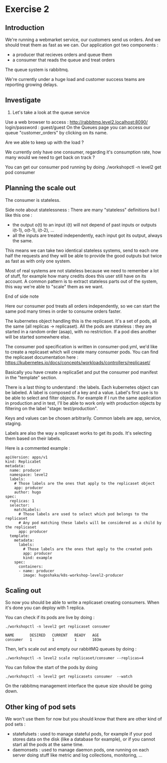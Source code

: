 # Exercise 2

## Introduction

We're running a webmarket service, our customers send us orders.
And we should treat them as fast as we can.
Our application got two components :
- a producer that recieves orders and queue them
- a consumer that reads the queue and treat orders

The queue system is rabbitmq.

We're currently under a huge load and customer success teams are reporting
growing delays.

## Investigate

1. Let's take a look at the queue service

Use a web browser to access : http://rabbitmq.level2.localhost:8090/
login/password : guest/guest
On the Queues page you can access our queue "customer_orders" by clicking on
its name.

Are we able to keep up with the load ?

We currently only have one consumer, regarding it's consumption rate, how many
would we need to get back on track ?

You can get our consumer pod running by doing
./workshopctl -n level2 get pod consumer

## Planning the scale out

The consumer is stateless.

Side note about statelessness :
There are many "stateless" definitions but I like this one :
- the output o(t) to an input i(t) will not depend of past inputs or outputs
  i(t-1), o(t-1), i(t-2), ...
- all the inputs are treated independently, each input got its output, always
  the same.

This means we can take two identical stateless systems, send to each one half
the requests and they will be able to provide the good outputs but twice as
fast as with only one system.

Most of real systems are not stateless because we need to remember a lot of
stuff, for example how many credits does this user still have on its account.
A common pattern is to extract stateless parts out of the system, this way
we're able to "scale" them as we want.

End of side note

Here our consumer pod treats all orders independently, so we can start the same
pod many times in order to consume orders faster.

The kubernetes object handling this is the replicaset. It's a set of pods, all
the same (all replicas -> replicaset). All the pods are stateless : they are
started in a random order (asap), with no restriction. If a pod dies another
will be started somewhere else.

The consumer pod specification is written in consumer-pod.yml, we'd like to
create a replicaset which will create many consumer pods.
You can find the replicaset documentation here :
https://kubernetes.io/docs/concepts/workloads/controllers/replicaset/

Basically you have create a replicaSet and put the consumer pod manifest in the
"template" section.

There is a last thing to understand : the labels.
Each kubernetes object can be labeled. A label is composed of a key and a
value. Label's first use is to be able to select and filter objects.
For example if I run the same application in production and in test, I'll be
able to work only with production objects by filtering on the label "stage:
test/production".

Keys and values can be chosen arbitrarily. Common labels are app, service,
staging.

Labels are also the way a replicaset works to get its pods. It's selecting them
based on their labels.

Here is a commented example :

```
apiVersion: apps/v1
kind: ReplicaSet
metadata:
  name: producer
  namespace: level2
  labels:
    # Those labels are the ones that apply to the replicaset object
    app: producer
    author: hugo
spec:
  replicas: 1
  selector:
    matchLabels:
      # Those labels are used to select which pod belongs to the replicaset
      # Any pod matching these labels will be considered as a child by the replicaset
      app: producer
  template:
    metadata:
      labels:
        # Those labels are the ones that apply to the created pods
        app: producer
        kind: example
    spec:
      containers:
      - name: producer
        image: hugoshaka/k8s-workshop-level2-producer
```

## Scaling out

So now you should be able to write a replicaset creating consumers.
When it's done you can deploy with 1 replica.

You can check if its pods are live by doing :
```
./workshopctl -n level2 get replicaset consumer

NAME       DESIRED   CURRENT   READY   AGE
consumer   1         1         1       103m
```

Then, let's scale out and empty our rabbitMQ queues by doing :
```
./workshopctl -n level2 scale replicaset/consumer --replicas=4
```

You can follow the start of the pods by doing
```
./workshopctl -n level2 get replicasets consumer  --watch
```

On the rabbitmq management interface the queue size should be going down.

## Other king of pod sets

We won't use them for now but you should know that there are other kind of pod
sets :
- statefulsets : used to manage stateful pods, for example if your pod stores
  data on the disk (like a database for example), or if you cannot start all
  the pods at the same time.
- daemonsets : used to manage daemon pods, one running on each server doing
  stuff like metric and log collections, monitoring, ...
